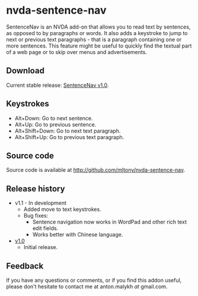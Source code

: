 # nvda-sentence-nav
SentenceNav is an NVDA add-on that allows you to read text by sentences, as opposed to by paragraphs or words.
It also adds a keystroke to jump to next or previous text paragraphs - that is a paragraph containing one or more sentences. 
This feature might be useful to quickly find the textual part of a web page or to skip over menus and advertisements.
## Download
Current stable release: [SentenceNav v1.0](https://github.com/mltony/nvda-sentence-nav/releases/download/v1.0/SentenceNav-1.0.nvda-addon).

## Keystrokes
* Alt+Down: Go to next sentence.
* Alt+Up: Go to previous sentence.
* Alt+Shift+Down: Go to next text paragraph.
* Alt+Shift+Up: Go to previous text paragraph.

## Source code
Source code is available at <http://github.com/mltony/nvda-sentence-nav>.

## Release history
* v1.1 - In development
  * Added move to text keystrokes.
  * Bug fixes:
      * Sentence navigation now works in WordPad and other rich text edit fields.
      * Works better with Chinese language.
* [v1.0](https://github.com/mltony/nvda-sentence-nav/releases/download/v1.0/SentenceNav-1.0.nvda-addon)
  * Initial release.



## Feedback
If you have any questions or comments, or if you find this addon useful, please don't hesitate to contact me at anton.malykh *at* gmail.com.
